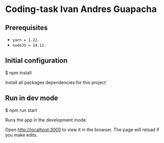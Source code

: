 # Coding-task Ivan Andres Guapacha 

## Prerequisites
- `yarn = 1.22.`
- `nodeJS = 14.12.`

## Initial configuration
$ npm install

Install all packages dependencies for this project 

## Run in dev mode

$ npm run start

Runs the app in the development mode.


Open [http://localhost:3000](http://localhost:3000) to view it in the browser. The page will reload if you make edits.

